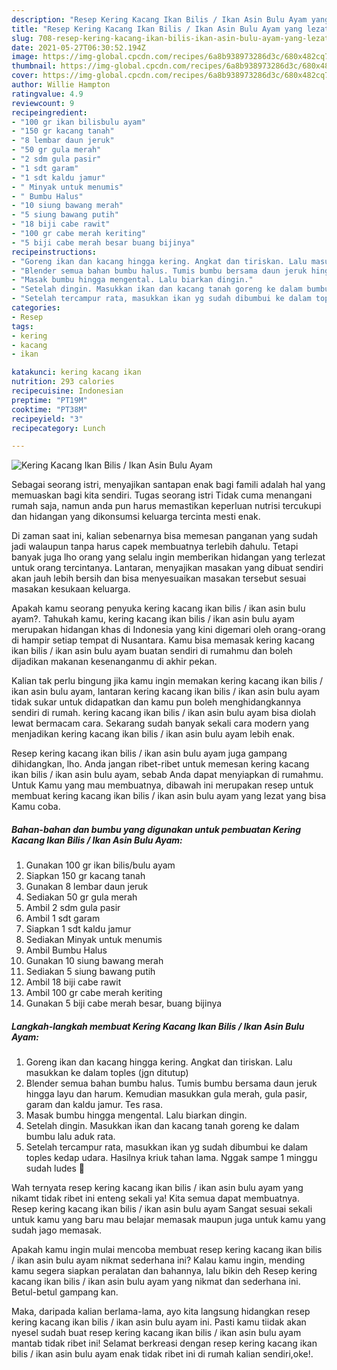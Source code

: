 ```yaml
---
description: "Resep Kering Kacang Ikan Bilis / Ikan Asin Bulu Ayam yang lezat dan Mudah Dibuat"
title: "Resep Kering Kacang Ikan Bilis / Ikan Asin Bulu Ayam yang lezat dan Mudah Dibuat"
slug: 708-resep-kering-kacang-ikan-bilis-ikan-asin-bulu-ayam-yang-lezat-dan-mudah-dibuat
date: 2021-05-27T06:30:52.194Z
image: https://img-global.cpcdn.com/recipes/6a8b938973286d3c/680x482cq70/kering-kacang-ikan-bilis-ikan-asin-bulu-ayam-foto-resep-utama.jpg
thumbnail: https://img-global.cpcdn.com/recipes/6a8b938973286d3c/680x482cq70/kering-kacang-ikan-bilis-ikan-asin-bulu-ayam-foto-resep-utama.jpg
cover: https://img-global.cpcdn.com/recipes/6a8b938973286d3c/680x482cq70/kering-kacang-ikan-bilis-ikan-asin-bulu-ayam-foto-resep-utama.jpg
author: Willie Hampton
ratingvalue: 4.9
reviewcount: 9
recipeingredient:
- "100 gr ikan bilisbulu ayam"
- "150 gr kacang tanah"
- "8 lembar daun jeruk"
- "50 gr gula merah"
- "2 sdm gula pasir"
- "1 sdt garam"
- "1 sdt kaldu jamur"
- " Minyak untuk menumis"
- " Bumbu Halus"
- "10 siung bawang merah"
- "5 siung bawang putih"
- "18 biji cabe rawit"
- "100 gr cabe merah keriting"
- "5 biji cabe merah besar buang bijinya"
recipeinstructions:
- "Goreng ikan dan kacang hingga kering. Angkat dan tiriskan. Lalu masukkan ke dalam toples (jgn ditutup)"
- "Blender semua bahan bumbu halus. Tumis bumbu bersama daun jeruk hingga layu dan harum. Kemudian masukkan gula merah, gula pasir, garam dan kaldu jamur. Tes rasa."
- "Masak bumbu hingga mengental. Lalu biarkan dingin."
- "Setelah dingin. Masukkan ikan dan kacang tanah goreng ke dalam bumbu lalu aduk rata."
- "Setelah tercampur rata, masukkan ikan yg sudah dibumbui ke dalam toples kedap udara. Hasilnya kriuk tahan lama. Nggak sampe 1 minggu sudah ludes 🤣"
categories:
- Resep
tags:
- kering
- kacang
- ikan

katakunci: kering kacang ikan 
nutrition: 293 calories
recipecuisine: Indonesian
preptime: "PT19M"
cooktime: "PT38M"
recipeyield: "3"
recipecategory: Lunch

---
```



![Kering Kacang Ikan Bilis / Ikan Asin Bulu Ayam](https://img-global.cpcdn.com/recipes/6a8b938973286d3c/680x482cq70/kering-kacang-ikan-bilis-ikan-asin-bulu-ayam-foto-resep-utama.jpg)

Sebagai seorang istri, menyajikan santapan enak bagi famili adalah hal yang memuaskan bagi kita sendiri. Tugas seorang istri Tidak cuma menangani rumah saja, namun anda pun harus memastikan keperluan nutrisi tercukupi dan hidangan yang dikonsumsi keluarga tercinta mesti enak.

Di zaman  saat ini, kalian sebenarnya bisa memesan panganan yang sudah jadi walaupun tanpa harus capek membuatnya terlebih dahulu. Tetapi banyak juga lho orang yang selalu ingin memberikan hidangan yang terlezat untuk orang tercintanya. Lantaran, menyajikan masakan yang dibuat sendiri akan jauh lebih bersih dan bisa menyesuaikan masakan tersebut sesuai masakan kesukaan keluarga. 



Apakah kamu seorang penyuka kering kacang ikan bilis / ikan asin bulu ayam?. Tahukah kamu, kering kacang ikan bilis / ikan asin bulu ayam merupakan hidangan khas di Indonesia yang kini digemari oleh orang-orang di hampir setiap tempat di Nusantara. Kamu bisa memasak kering kacang ikan bilis / ikan asin bulu ayam buatan sendiri di rumahmu dan boleh dijadikan makanan kesenanganmu di akhir pekan.

Kalian tak perlu bingung jika kamu ingin memakan kering kacang ikan bilis / ikan asin bulu ayam, lantaran kering kacang ikan bilis / ikan asin bulu ayam tidak sukar untuk didapatkan dan kamu pun boleh menghidangkannya sendiri di rumah. kering kacang ikan bilis / ikan asin bulu ayam bisa diolah lewat bermacam cara. Sekarang sudah banyak sekali cara modern yang menjadikan kering kacang ikan bilis / ikan asin bulu ayam lebih enak.

Resep kering kacang ikan bilis / ikan asin bulu ayam juga gampang dihidangkan, lho. Anda jangan ribet-ribet untuk memesan kering kacang ikan bilis / ikan asin bulu ayam, sebab Anda dapat menyiapkan di rumahmu. Untuk Kamu yang mau membuatnya, dibawah ini merupakan resep untuk membuat kering kacang ikan bilis / ikan asin bulu ayam yang lezat yang bisa Kamu coba.

<!--inarticleads1-->

##### Bahan-bahan dan bumbu yang digunakan untuk pembuatan Kering Kacang Ikan Bilis / Ikan Asin Bulu Ayam:

1. Gunakan 100 gr ikan bilis/bulu ayam
1. Siapkan 150 gr kacang tanah
1. Gunakan 8 lembar daun jeruk
1. Sediakan 50 gr gula merah
1. Ambil 2 sdm gula pasir
1. Ambil 1 sdt garam
1. Siapkan 1 sdt kaldu jamur
1. Sediakan  Minyak untuk menumis
1. Ambil  Bumbu Halus
1. Gunakan 10 siung bawang merah
1. Sediakan 5 siung bawang putih
1. Ambil 18 biji cabe rawit
1. Ambil 100 gr cabe merah keriting
1. Gunakan 5 biji cabe merah besar, buang bijinya




<!--inarticleads2-->

##### Langkah-langkah membuat Kering Kacang Ikan Bilis / Ikan Asin Bulu Ayam:

1. Goreng ikan dan kacang hingga kering. Angkat dan tiriskan. Lalu masukkan ke dalam toples (jgn ditutup)
1. Blender semua bahan bumbu halus. Tumis bumbu bersama daun jeruk hingga layu dan harum. Kemudian masukkan gula merah, gula pasir, garam dan kaldu jamur. Tes rasa.
1. Masak bumbu hingga mengental. Lalu biarkan dingin.
1. Setelah dingin. Masukkan ikan dan kacang tanah goreng ke dalam bumbu lalu aduk rata.
1. Setelah tercampur rata, masukkan ikan yg sudah dibumbui ke dalam toples kedap udara. Hasilnya kriuk tahan lama. Nggak sampe 1 minggu sudah ludes 🤣




Wah ternyata resep kering kacang ikan bilis / ikan asin bulu ayam yang nikamt tidak ribet ini enteng sekali ya! Kita semua dapat membuatnya. Resep kering kacang ikan bilis / ikan asin bulu ayam Sangat sesuai sekali untuk kamu yang baru mau belajar memasak maupun juga untuk kamu yang sudah jago memasak.

Apakah kamu ingin mulai mencoba membuat resep kering kacang ikan bilis / ikan asin bulu ayam nikmat sederhana ini? Kalau kamu ingin, mending kamu segera siapkan peralatan dan bahannya, lalu bikin deh Resep kering kacang ikan bilis / ikan asin bulu ayam yang nikmat dan sederhana ini. Betul-betul gampang kan. 

Maka, daripada kalian berlama-lama, ayo kita langsung hidangkan resep kering kacang ikan bilis / ikan asin bulu ayam ini. Pasti kamu tiidak akan nyesel sudah buat resep kering kacang ikan bilis / ikan asin bulu ayam mantab tidak ribet ini! Selamat berkreasi dengan resep kering kacang ikan bilis / ikan asin bulu ayam enak tidak ribet ini di rumah kalian sendiri,oke!.


